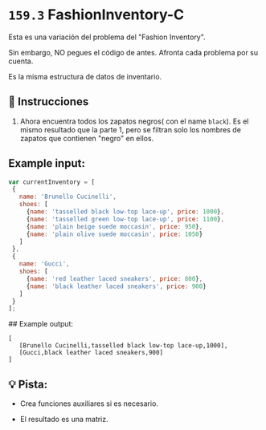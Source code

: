 # `159.3` FashionInventory-C


Esta es una variación del problema del "Fashion Inventory".

Sin embargo, NO pegues el código de antes. Afronta cada problema por su cuenta.

Es la misma estructura de datos de inventario. 

## 📝 Instrucciones

 1. Ahora encuentra todos los zapatos negros( con el name `black`). Es el mismo resultado que la parte 1, pero se filtran solo los nombres de zapatos que contienen "negro" en ellos. 
 
 ## Example input:

 ```js
var currentInventory = [
  {
    name: 'Brunello Cucinelli',
    shoes: [
      {name: 'tasselled black low-top lace-up', price: 1000},
      {name: 'tasselled green low-top lace-up', price: 1100},
      {name: 'plain beige suede moccasin', price: 950},
      {name: 'plain olive suede moccasin', price: 1050}
    ]
  },
  {
    name: 'Gucci',
    shoes: [
      {name: 'red leather laced sneakers', price: 800},
      {name: 'black leather laced sneakers', price: 900}
    ]
  }
];
```

## Example output:

```Js
[
   [Brunello Cucinelli,tasselled black low-top lace-up,1000],
   [Gucci,black leather laced sneakers,900]
]
```
## 💡 Pista:

+ Crea funciones auxiliares si es necesario.

+ El resultado es una matriz.
